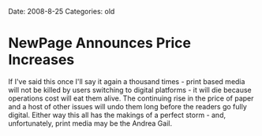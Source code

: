 Date: 2008-8-25
Categories: old

# NewPage Announces Price Increases

If I&#039;ve said this once I&#039;ll say it again a thousand times - print based media will not be killed by users switching to digital platforms - it will die because operations cost will eat them alive.  The continuing rise in the price of paper and a host of other issues will undo them long before the readers go fully digital.  Either way this all has the makings of a perfect storm - and, unfortunately, print media may be the Andrea Gail.
